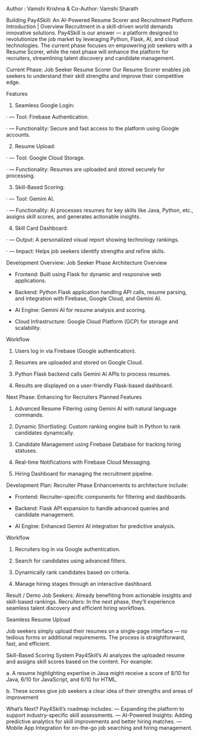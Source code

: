 Author : Vamshi Krishna & Co-Author: Vamshi Sharath

Building Pay4Skill: An AI-Powered Resume Scorer and Recruitment Platform
Introduction | Overview
Recruitment in a skill-driven world demands innovative solutions. Pay4Skill is our answer — a platform designed to revolutionize the job market by leveraging Python, Flask, AI, and cloud technologies. The current phase focuses on empowering job seekers with a Resume Scorer, while the next phase will enhance the platform for recruiters, streamlining talent discovery and candidate management.

Current Phase: Job Seeker Resume Scorer
Our Resume Scorer enables job seekers to understand their skill strengths and improve their competitive edge.

Features
1. Seamless Google Login:

· — Tool: Firebase Authentication.

· — Functionality: Secure and fast access to the platform using Google accounts.

2. Resume Upload:

· — Tool: Google Cloud Storage.

· — Functionality: Resumes are uploaded and stored securely for processing.

3. Skill-Based Scoring:

· — Tool: Gemini AI.

· — Functionality: AI processes resumes for key skills like Java, Python, etc., assigns skill scores, and generates actionable insights.

4. Skill Card Dashboard:

· — Output: A personalized visual report showing technology rankings.

· — Impact: Helps job seekers identify strengths and refine skills.

Development Overview: Job Seeker Phase
Architecture Overview
- Frontend: Built using Flask for dynamic and responsive web applications.

- Backend: Python Flask application handling API calls, resume parsing, and integration with Firebase, Google Cloud, and Gemini AI.

- AI Engine: Gemini AI for resume analysis and scoring.

- Cloud Infrastructure: Google Cloud Platform (GCP) for storage and scalability.

Workflow
1. Users log in via Firebase (Google authentication).

2. Resumes are uploaded and stored on Google Cloud.

3. Python Flask backend calls Gemini AI APIs to process resumes.

4. Results are displayed on a user-friendly Flask-based dashboard.

Next Phase: Enhancing for Recruiters
Planned Features
1. Advanced Resume Filtering using Gemini AI with natural language commands.

2. Dynamic Shortlisting: Custom ranking engine built in Python to rank candidates dynamically.

3. Candidate Management using Firebase Database for tracking hiring statuses.

4. Real-time Notifications with Firebase Cloud Messaging.

5. Hiring Dashboard for managing the recruitment pipeline.

Development Plan: Recruiter Phase
Enhancements to architecture include:

- Frontend: Recruiter-specific components for filtering and dashboards.

- Backend: Flask API expansion to handle advanced queries and candidate management.

- AI Engine: Enhanced Gemini AI integration for predictive analysis.

Workflow
1. Recruiters log in via Google authentication.

2. Search for candidates using advanced filters.

3. Dynamically rank candidates based on criteria.

4. Manage hiring stages through an interactive dashboard.

Result / Demo
Job Seekers: Already benefiting from actionable insights and skill-based rankings. Recruiters: In the next phase, they’ll experience seamless talent discovery and efficient hiring workflows.

Seamless Resume Upload

Job seekers simply upload their resumes on a single-page interface — no tedious forms or additional requirements. The process is straightforward, fast, and efficient.


Skill-Based Scoring System
Pay4Skill’s AI analyzes the uploaded resume and assigns skill scores based on the content. For example:

a. A resume highlighting expertise in Java might receive a score of 8/10 for Java, 6/10 for JavaScript, and 6/10 for HTML.

b. These scores give job seekers a clear idea of their strengths and areas of improvement


What’s Next?
Pay4Skill’s roadmap includes:
— Expanding the platform to support industry-specific skill assessments.
— AI-Powered Insights: Adding predictive analytics for skill improvements and better hiring matches.
— Mobile App Integration for on-the-go job searching and hiring management.
